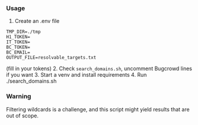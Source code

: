 
### Usage

1. Create an .env file
```
TMP_DIR=./tmp
H1_TOKEN=
IT_TOKEN=
BC_TOKEN=
BC_EMAIL=
OUTPUT_FILE=resolvable_targets.txt
```
(fill in your tokens)
2. Check `search_domains.sh`, uncomment Bugcrowd lines if you want
3. Start a venv and install requirements
4. Run ./search_domains.sh

### Warning

Filtering wildcards is a challenge, and this script might yield results that are out of scope.
